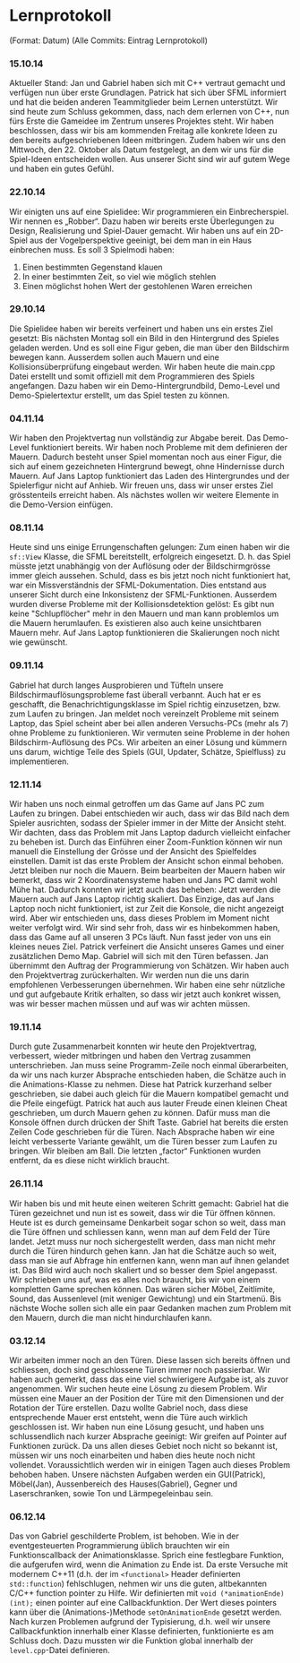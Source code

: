 # Lernprotokoll

(Format: Datum)
(Alle Commits: Eintrag Lernprotokoll)

### 15.10.14

Aktueller Stand: Jan und Gabriel haben sich mit C++ vertraut gemacht und verfügen nun über erste Grundlagen. 
Patrick hat sich über SFML informiert und hat die beiden anderen Teammitglieder beim Lernen unterstützt.
Wir sind heute zum Schluss gekommen, dass, nach dem erlernen von C++, nun fürs Erste die Gameidee im Zentrum unseres Projektes steht.
Wir haben beschlossen, dass wir bis am kommenden Freitag alle konkrete Ideen zu den bereits aufgeschriebenen Ideen mitbringen. Zudem haben wir uns den Mittwoch, den 22. Oktober als Datum festgelegt, an dem wir uns für die Spiel-Ideen entscheiden wollen. 
Aus unserer Sicht sind wir auf gutem Wege und haben ein gutes Gefühl.

### 22.10.14

Wir einigten uns auf eine Spielidee: Wir programmieren ein Einbrecherspiel. Wir nennen es „Robber“. Dazu haben wir bereits erste Überlegungen zu Design, Realisierung und Spiel-Dauer gemacht. Wir haben uns auf ein 2D-Spiel aus der Vogelperspektive geeinigt, bei dem man in ein Haus einbrechen muss. Es soll 3 Spielmodi haben:
  1. Einen bestimmten Gegenstand klauen
  2. In einer bestimmten Zeit, so viel wie möglich stehlen
  3. Einen möglichst hohen Wert der gestohlenen Waren erreichen

### 29.10.14

Die Spielidee haben wir bereits verfeinert und haben uns ein erstes Ziel gesetzt: 
Bis nächsten Montag soll ein Bild in den Hintergrund des Spieles geladen werden. Und es soll eine Figur geben, die man über den Bildschirm bewegen kann. 
Ausserdem sollen auch Mauern und eine Kollisionsüberprüfung eingebaut werden. 
Wir haben heute die main.cpp Datei erstellt und somit offiziell mit dem Programmieren des Spiels angefangen. 
Dazu haben wir ein Demo-Hintergrundbild, Demo-Level und Demo-Spielertextur erstellt, um das Spiel testen zu können.

### 04.11.14

Wir haben den Projektvertag nun vollständig zur Abgabe bereit. 
Das Demo-Level funktioniert bereits. Wir haben noch Probleme mit dem definieren der Mauern. Dadurch besteht unser Spiel momentan noch aus einer Figur, die sich auf einem gezeichneten Hintergrund bewegt, ohne Hindernisse durch Mauern. 
Auf Jans Laptop funktioniert das Laden des Hintergrundes und der Spielerfigur nicht auf Anhieb. Wir freuen uns, dass wir unser erstes Ziel grösstenteils erreicht haben. 
Als nächstes wollen wir weitere Elemente in die Demo-Version einfügen.

### 08.11.14

Heute sind uns einige Errungenschaften gelungen: Zum einen haben wir die `sf::View` Klasse, die SFML bereitstellt, erfolgreich eingesetzt. D. h. das Spiel müsste jetzt
unabhängig von der Auflösung oder der Bildschirmgrösse immer gleich aussehen. Schuld, dass es bis jetzt noch nicht funktioniert hat, war ein Missverständnis der SFML-Dokumentation.
Dies entstand aus unserer Sicht durch eine Inkonsistenz der SFML-Funktionen. Ausserdem wurden diverse Probleme mit der Kollisionsdetektion gelöst: Es gibt nun keine "Schlupflöcher" mehr in den Mauern und man kann problemlos um die Mauern herumlaufen. Es existieren also auch keine unsichtbaren Mauern mehr. Auf Jans Laptop funktionieren die Skalierungen noch nicht wie gewünscht.


### 09.11.14

Gabriel hat durch langes Ausprobieren und Tüfteln unsere Bildschirmauflösungsprobleme fast überall verbannt. 
Auch hat er es geschafft, die Benachrichtigungsklasse im Spiel richtig einzusetzen, bzw. zum Laufen zu bringen. 
Jan meldet noch vereinzelt Probleme mit seinem Laptop, das Spiel scheint aber bei allen anderen Versuchs-PCs (mehr als 7) ohne Probleme zu funktionieren. Wir vermuten seine Probleme in der hohen Bildschirm-Auflösung des PCs. Wir arbeiten an einer Lösung und kümmern uns darum, wichtige Teile des Spiels (GUI, Updater, Schätze, Spielfluss) zu implementieren.

### 12.11.14

Wir haben uns noch einmal getroffen um das Game auf Jans PC zum Laufen zu bringen.
Dabei entschieden wir auch, dass wir das Bild nach dem Spieler ausrichten, sodass der Spieler immer in der Mitte der Ansicht steht. 
Wir dachten, dass das Problem mit Jans Laptop dadurch vielleicht einfacher zu beheben ist. Durch das Einführen einer Zoom-Funktion können wir nun manuell die Einstellung der Grösse und der Ansicht des Spielfeldes einstellen. 
Damit ist das erste Problem der Ansicht schon einmal behoben. Jetzt bleiben nur noch die Mauern. 
Beim bearbeiten der Mauern haben wir bemerkt, dass wir 2 Koordinatensysteme haben und Jans PC damit wohl Mühe hat. 
Dadurch konnten wir jetzt auch das beheben: Jetzt werden die Mauern auch auf Jans Laptop richtig skaliert. 
Das Einzige, das auf Jans Laptop noch nicht funktioniert, ist zur Zeit die Konsole, die nicht angezeigt wird. 
Aber wir entschieden uns, dass dieses Problem im Moment nicht weiter verfolgt wird. Wir sind sehr froh, dass wir es hinbekommen haben, dass das Game auf all unseren 3 PCs läuft. 
Nun fasst jeder von uns ein kleines neues Ziel. 
Patrick verfeinert die Ansicht unseres Games und einer zusätzlichen Demo Map. Gabriel will sich mit den Türen befassen. 
Jan übernimmt den Auftrag der Programmierung von Schätzen.
Wir haben auch den Projektvertrag zurückerhalten. Wir werden nun die uns darin empfohlenen Verbesserungen übernehmen. 
Wir haben eine sehr nützliche und gut aufgebaute Kritik erhalten, so dass wir jetzt auch konkret wissen, was wir besser machen müssen und auf was wir achten müssen.

### 19.11.14

Durch gute Zusammenarbeit konnten wir heute den Projektvertrag, verbessert, wieder mitbringen und haben den Vertrag zusammen unterschrieben. 
Jan muss seine Programm-Zeile noch einmal überarbeiten, da wir uns nach kurzer Absprache entschieden haben, die Schätze auch in die Animations-Klasse zu nehmen. 
Diese hat Patrick kurzerhand selber geschrieben, sie dabei auch gleich für die Mauern kompatibel gemacht und die Pfeile eingefügt. 
Patrick hat auch aus lauter Freude einen kleinen Cheat geschrieben, um durch Mauern gehen zu können. Dafür muss man die Konsole öffnen durch drücken der Shift Taste. 
Gabriel hat bereits die ersten Zeilen Code geschrieben für die Türen. Nach Absprache haben wir eine leicht verbesserte Variante gewählt, um die Türen besser zum Laufen zu bringen. 
Wir bleiben am Ball. Die letzten „factor“ Funktionen wurden entfernt, da es diese nicht wirklich braucht.

### 26.11.14

Wir haben bis und mit heute einen weiteren Schritt gemacht: Gabriel hat die Türen gezeichnet und nun ist es soweit, dass wir die Tür öffnen können. 
Heute ist es durch gemeinsame Denkarbeit sogar schon so weit, dass man die Türe öffnen und schliessen kann, wenn man auf dem Feld der Türe landet. Jetzt muss nur noch sichergestellt werden, dass man nicht mehr durch die Türen hindurch gehen kann. 
Jan hat die Schätze auch so weit, dass man sie auf Abfrage hin entfernen kann, wenn man auf ihnen gelandet ist. 
Das Bild wird auch noch skaliert und so besser dem Spiel angepasst. 
Wir schrieben uns auf, was es alles noch braucht, bis wir von einem kompletten Game sprechen können. 
Das wären sicher Möbel, Zeitlimite, Sound, das Aussenlevel (mit weniger Gewichtung) und ein Startmenü. 
Bis nächste Woche sollen sich alle ein paar Gedanken machen zum Problem mit den Mauern, durch die man nicht hindurchlaufen kann.

### 03.12.14

Wir arbeiten immer noch an den Türen. Diese lassen sich bereits öffnen und schliessen, doch sind geschlossene Türen immer noch passierbar. 
Wir haben auch gemerkt, dass das eine viel schwierigere Aufgabe ist, als zuvor angenommen. Wir suchen heute eine Lösung zu diesem Problem. Wir müssen eine Mauer an der Position der Türe mit den Dimensionen und der Rotation der Türe erstellen.
Dazu wollte Gabriel noch, dass diese entsprechende Mauer erst entsteht, wenn die Türe auch wirklich geschlossen ist.
Wir haben nun eine Lösung gesucht, und haben uns schlussendlich nach kurzer Absprache geeinigt: Wir greifen auf Pointer auf Funktionen zurück.
Da uns allen dieses Gebiet noch nicht so bekannt ist, müssen wir uns noch einarbeiten und haben dies heute noch nicht vollendet.
Voraussichtlich werden wir in einigen Tagen auch dieses Problem behoben haben.
Unsere nächsten Aufgaben werden ein GUI(Patrick), Möbel(Jan), Aussenbereich des Hauses(Gabriel), Gegner und Laserschranken, sowie Ton und Lärmpegeleinbau sein.

### 06.12.14

Das von Gabriel geschilderte Problem, ist behoben. Wie in der eventgesteuerten Programmierung üblich brauchten wir ein Funktionscallback der Animationsklasse. Sprich eine festlegbare Funktion,  die aufgerufen wird, wenn die Animation zu Ende ist. Da erste Versuche mit modernem C++11 (d.h. der im `<functional>` Header definierten `std::function`) fehlschlugen, nehmen wir uns die guten, altbekannten C/C++ function pointer zu Hilfe. Wir definierten mit `void (*animationEnde)(int);` einen
pointer auf eine Callbackfunktion. Der Wert dieses pointers kann über die (Animations-)Methode `setOnAnimationEnde` gesetzt werden.
Nach kurzen Problemen aufgrund der Typisierung, d.h. weil wir unsere Callbackfunktion innerhalb einer Klasse definierten, funktionierte es am Schluss doch. Dazu mussten wir die Funktion global innerhalb der `level.cpp`-Datei definieren. 
